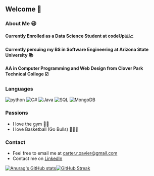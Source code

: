 ## Welcome 👋


### About Me 😃
#### Currently Enrolled as a Data Science Student at codeUp📊📈
#### Currently persuing my BS in Software Engineering at Arizona State University 📚
#### AA in Computer Programming and Web Design from Clover Park Technical College ☑️

### Languages 
![python](https://img.shields.io/badge/Language-Python-yellow)
![C#](https://img.shields.io/badge/Language-CSharp-purple)
![Java](https://img.shields.io/badge/Language-Java-orange)
![SQL](https://img.shields.io/badge/Language-SQL-red)
![MongoDB](https://img.shields.io/badge/Language-MongoDB-green) 

### Passions
- I love the gym 🏋🏾 
- I love Basketball (Go Bulls) 🏀🐂🔴

### Contact 
- Feel free to email me at carter.r.xavier@gmail.com 
- Contact me on [LinkedIn](https://www.linkedin.com/in/xavier-carter-7b5b49165/)


[![Anurag's GitHub stats](https://github-readme-stats.vercel.app/api?username=carterrxavier&theme=gotham)](https://github.com/anuraghazra/github-readme-stats)[![GitHub Streak](http://github-readme-streak-stats.herokuapp.com?user=carterrxavier&theme=green_nur&hide_border=true)](https://git.io/streak-stats)


###
<!--
**carterrxavier/carterrxavier** is a ✨ _special_ ✨ repository because its `README.md` (this file) appears on your GitHub profile.


-->

